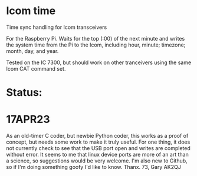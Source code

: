 # Icom time
 Time sync handling for Icom transceivers 
 
 For the Raspberry Pi.  Waits for the top (:00) of the next minute and 
 writes the system time from the Pi to the Icom, including hour, minute; 
 timezone; month, day, and year.
 
 Tested on the IC 7300, but should work on other tranceivers using the same
 Icom CAT command set.

# Status:

# 17APR23
As an old-timer C coder, but newbie Python coder, this works as a proof of 
concept, but needs some work to make it truly useful.  For one thing, it 
does not currently check to see that the USB port open and writes are 
completed without error.  It seems to me that linux device ports are more
of an art than a science, so suggestions would be very welcome. I'm also
new to Github, so if I'm doing something goofy I'd like to know. Thanx.
   73, Gary AK2QJ
